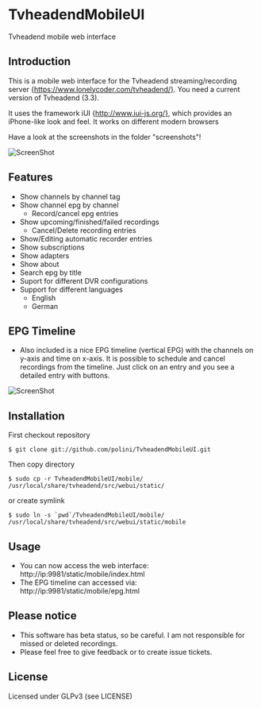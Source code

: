 TvheadendMobileUI
=================

Tvheadend mobile web interface

## Introduction

This is a mobile web interface for the Tvheadend streaming/recording server {https://www.lonelycoder.com/tvheadend/}. You need a current version of Tvheadend (3.3).

It uses the framework iUI {http://www.iui-js.org/}, which provides an iPhone-like look and feel. It works on different modern browsers

Have a look at the screenshots in the folder "screenshots"! 

![ScreenShot](https://raw.github.com/polini/TvheadendMobileUI/master/screenshots/home.png)

## Features

 - Show channels by channel tag
 - Show channel epg by channel
   - Record/cancel epg entries
 - Show upcoming/finished/failed recordings
   - Cancel/Delete recording entries
 - Show/Editing automatic recorder entries
 - Show subscriptions
 - Show adapters
 - Show about
 - Search epg by title
 - Suport for different DVR configurations
 - Support for different languages
   - English
   - German

## EPG Timeline

 - Also included is a nice EPG timeline (vertical EPG) with the channels on y-axis and time on x-axis. It is possible to schedule and cancel recordings from the timeline. Just click on an entry and you see a detailed entry with buttons.

![ScreenShot](https://raw.github.com/polini/TvheadendMobileUI/master/screenshots/timeline.png)


## Installation

First checkout repository

	$ git clone git://github.com/polini/TvheadendMobileUI.git

Then copy directory

	$ sudo cp -r TvheadendMobileUI/mobile/ /usr/local/share/tvheadend/src/webui/static/

or create symlink

	$ sudo ln -s `pwd`/TvheadendMobileUI/mobile/ /usr/local/share/tvheadend/src/webui/static/mobile

## Usage

 - You can now access the web interface: http://ip:9981/static/mobile/index.html
 - The EPG timeline can accessed via: http://ip:9981/static/mobile/epg.html

## Please notice

 - This software has beta status, so be careful. I am not responsible for missed or deleted recordings.
 - Please feel free to give feedback or to create issue tickets. 

## License

Licensed under GLPv3 (see LICENSE)
